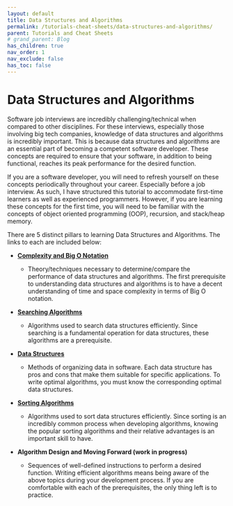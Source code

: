```yaml
---
layout: default
title: Data Structures and Algorithms
permalink: /tutorials-cheat-sheets/data-structures-and-algorithms/
parent: Tutorials and Cheat Sheets
# grand_parent: Blog
has_children: true
nav_order: 1
nav_exclude: false
has_toc: false
---
```


# Data Structures and Algorithms

Software job interviews are incredibly challenging/technical when compared to other disciplines. For these interviews, especially those involving big tech companies, knowledge of data structures and algorithms is incredibly important. This is because data structures and algorithms are an essential part of becoming a competent software developer. These concepts are required to ensure that your software, in addition to being functional, reaches its peak performance for the desired function. 

If you are a software developer, you will need to refresh yourself on these concepts periodically throughout your career. Especially before a job interview. As such, I have structured this tutorial to accommodate first-time learners as well as experienced programmers. However, if you are learning these concepts for the first time, you will need to be familiar with the concepts of object oriented programming (OOP), recursion, and stack/heap memory.

There are 5 distinct pillars to learning Data Structures and Algorithms. The links to each are included below:
- [**Complexity and Big O Notation**](/tutorials-cheat-sheets/data-structures-and-algorithms/complexity-and-big-o-notation/)
  - Theory/techniques necessary to determine/compare the performance of data structures and algorithms. The first prerequisite to understanding data structures and algorithms is to have a decent understanding of time and space complexity in terms of Big O notation.

- [**Searching Algorithms**](/tutorials-cheat-sheets/data-structures-and-algorithms/searching-algorithms/)
  - Algorithms used to search data structures efficiently. Since searching is a fundamental operation for data structures, these algorithms are a prerequisite.

- [**Data Structures**](/tutorials-cheat-sheets/data-structures-and-algorithms/data-structures/)
  - Methods of organizing data in software. Each data structure has pros and cons that make them suitable for specific applications. To write optimal algorithms, you must know the corresponding optimal data structures. 

- [**Sorting Algorithms**](/tutorials-cheat-sheets/data-structures-and-algorithms/sorting-algorithms/)
  - Algorithms used to sort data structures efficiently. Since sorting is an incredibly common process when developing algorithms, knowing the popular sorting algorithms and their relative advantages is an important skill to have. 

- **Algorithm Design and Moving Forward (work in progress)** 
  - Sequences of well-defined instructions to perform a desired function. Writing efficient algorithms means being aware of the above topics during your development process. If you are comfortable with each of the prerequisites, the only thing left is to practice.